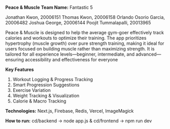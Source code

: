 **Peace & Muscle**
**Team Name:** Fantastic 5 


Jonathan Kwon, 20006151
Thomas Kwon, 20006158
Orlando Osorio Garcia, 20006482
Joshua George, 20006144
Poojit Tummalapalli, 20013965


Peace & Muscle is designed to help the average gym-goer effectively track calories and
workouts to optimize their training. The app prioritizes hypertrophy (muscle growth) over pure
strength training, making it ideal for users focused on building muscle rather than maximizing
strength. It is tailored for all experience levels—beginner, intermediate, and
advanced—ensuring accessibility and effectiveness for everyone

**Key Features**
1. Workout Logging & Progress Tracking
2. Smart Progression Suggestions
3. Exercise Variation
4. Weight Tracking & Visualization
5. Calorie & Macro Tracking

**Technologies:**
Next.js, Firebase, Redis, Vercel, ImageMagick

**How to run:**
cd/backend -> node app.js & cd/frontend -> npm run dev


